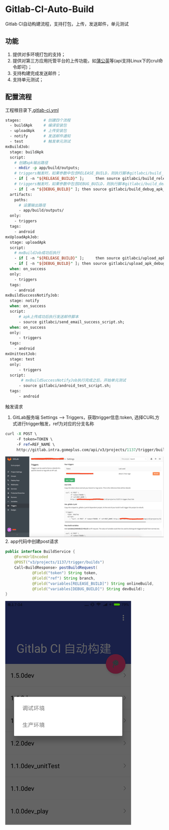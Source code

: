 # Gitlab-CI-Auto-Build
Gitlab CI自动构建流程，支持打包，上传，发送邮件，单元测试

功能
---
1. 提供对多环境打包的支持；
2. 提供对第三方应用托管平台的上传功能，如[蒲公英](https://www.pgyer.com)等(api支持Linux下的crul命令即可)；
3. 支持构建完成发送邮件；
4. 支持单元测试；  

配置流程
-------
工程根目录下[.gitlab-ci.yml](.gitlab-ci.yml)  

```perl
stages:          # 创建四个流程
  - buildApk     # 编译安装包
  - uploadApk    # 上传安装包
  - notify       # 发送邮件通知
  - test         # 触发单元测试
mxBuildJob:
  stage: buildApk
  script:
    # 创建apk输出路径
    - mkdir -p app/build/outputs;
    # triggers触发时，如果参数中包含RELEASE_BUILD，则执行脚本gitlabci/build_release_apk_script.sh  
    - if [ -n "${RELEASE_BUILD}" ];     then source gitlabci/build_release_apk_script.sh; fi;
    # triggers触发时，如果参数中包含DEBUG_BUILD，则执行脚本gitlabci/build_debug_apk_script.sh 
    - if [ -n "${DEBUG_BUILD}" ]; then source gitlabci/build_debug_apk_script.sh; fi;
  artifacts:
    paths:
      # 设置输出路径 
      - app/build/outputs/
  only:
    - triggers
  tags:
    - android
mxUploadApkJob:
  stage: uploadApk
  script:
    # mxBuildJob成功后执行
    - if [ -n "${RELEASE_BUILD}" ];     then source gitlabci/upload_apk_release_script.sh; fi;
    - if [ -n "${DEBUG_BUILD}" ]; then source gitlabci/upload_apk_debug_script.sh; fi;
  when: on_success
  only:
    - triggers
  tags:
    - android
mxBuildSuccessNotifyJob:
  stage: notify
  when: on_success
  script:
      # apk上传成功后执行发送邮件脚本
      - source gitlabci/send_email_success_script.sh;
  when: on_success
  only:
      - triggers
  tags:
    - android
mxUnittestJob:
  stage: test
  only:
      - triggers
  script:
  	   # mxBuildSuccessNotifyJob执行完成之后，开始单元测试
      - source gitlabci/android_test_script.sh;
  tags:
      - android

```

触发请求  
1. GitLab服务端 Settings --> Triggers，获取trigger信息:token, 选择CURL方式进行trigger触发，ref为对应的分支名称  

```perl
curl -X POST \
     -F token=TOKEN \
     -F ref=REF_NAME \
     http://gitlab.intra.gomeplus.com/api/v3/projects/1137/trigger/builds
```  
![trigger信息](screenshots/gitlab_server_info.jpg)
2. app代码中创建post请求  

```java
public interface BuildService {
    @FormUrlEncoded
    @POST("v3/projects/1137/trigger/builds")
    Call<BuildResponse> postBuildRequest(
            @Field("token") String token,
            @Field("ref") String branch,
            @Field("variables[RELEASE_BUILD]") String onlineBuild,
            @Field("variables[DEBUG_BUILD]") String devBuild);
}
```  


<img src="screenshots/Screenshot_2017-09-05-19-04-32-263_com.wuhenzhizao.png" width = "400" />